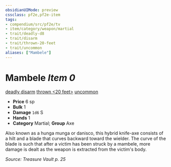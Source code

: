 ```yaml
---
obsidianUIMode: preview
cssclass: pf2e,pf2e-item
tags:
- compendium/src/pf2e/tv
- item/category/weapon/martial
- trait/deadly-d8
- trait/disarm
- trait/thrown-20-feet
- trait/uncommon
aliases: ["Mambele"]
---
```

# Mambele *Item 0*  
[deadly <d8>](rules/traits/deadly.md)  [disarm](rules/traits/disarm.md)  [thrown <20 feet>](rules/traits/thrown.md)  [uncommon](rules/traits/uncommon.md)  

- **Price** 6 sp
- **Bulk** 1
- **Damage** `1d6` S
- **Hands** 1
- **Category** Martial; **Group** Axe 

Also known as a hunga munga or danisco, this hybrid knife-axe consists of a hilt and a blade that curves backward toward the wielder. The curve of the blade is such that after a victim has been struck by a mambele, more damage is dealt as the weapon is extracted from the victim's body.

*Source: Treasure Vault p. 25*